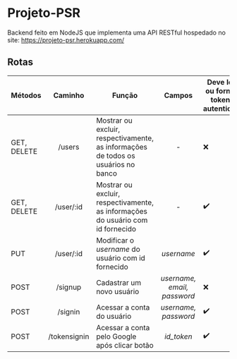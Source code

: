 # Projeto-PSR

Backend feito em NodeJS que implementa uma API RESTful hospedado no site: https://projeto-psr.herokuapp.com/
## Rotas
Métodos | Caminho | Função | Campos | Deve logar ou fornecer token de autenticação
----|:-----:|-----|:------:|---------
GET, DELETE | /users | Mostrar ou excluir, respectivamente, as informações de todos os usuários no banco | - | ❌
GET, DELETE| /user/:id  | Mostrar ou excluir, respectivamente, as informações do usuário com id fornecido | - | ✔️
PUT | /user/:id | Modificar o *username* do usuário com id fornecido | *username* |  ✔️
POST | /signup | Cadastrar um novo usuário |*username, email, password*  | ❌
POST | /signin | Acessar a conta do usuário | *username, password*  | ✔️
POST | /tokensignin | Acessar a conta pelo Google após clicar botão| *id_token* | ✔️
